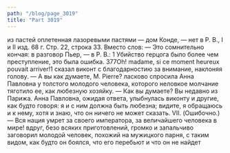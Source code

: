 ```yaml
---
path: "/blog/page_3019"
title: "Part 3019"
---
```


из пастей оплетенная лазоревыми пастями — дом Конде, — нет в Р. В., I и II изд. 68 г.
Стр. 22, строка 33.
Вместо слов: — Это сомнительно кончая: в разговор Пьер, — в Р. В.:
1 Убийство герцога было более чем преступление, это была ошибка.
377Oh! madame, si ce moment heureux pouvait arriver!1 сказал виконт с благодарностию за внимание, наклоняя голову.
— А вы как думаете, М. Pierre? ласково спросила Анна Павловна у толстого молодого человека, которого неловкое молчание тяготило ее, как любезную хозяйку. — Как вы думаете? Вы недавно из Парижа.
Анна Павловна, ожидая ответа, улыбнулась виконту и другие, как будто говоря: я и с ним должна быть любезна; видите, я обращаюсь и к нему, хотя и знаю, что он ничего не может сказать.
VII. (Ошибочно.)
— Вся нация умрет за своего императора, за величайшего человека в мире! вдруг, безо всяких приготовлений, громко и запальчиво заговорил молодой человек, похожий на мужицкого парня, с таким видом, как будто он боялся, что его перебьют и что он не найдет 

